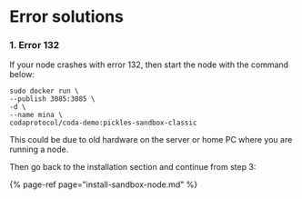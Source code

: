 # Error solutions

### 1. Error 132

If your node crashes with error 132, then start the node with the command below:

```text
sudo docker run \
--publish 3085:3085 \
-d \
--name mina \
codaprotocol/coda-demo:pickles-sandbox-classic
```

This could be due to old hardware on the server or home PC where you are running a node. 

Then go back to the installation section and continue from step 3:

{% page-ref page="install-sandbox-node.md" %}


